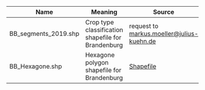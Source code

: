 
| Name | Meaning | Source | Script | 
| --------|-------|--------| --------|
| BB_segments_2019.shp | Crop type classification shapefile for Brandenburg | request to markus.moeller@julius-kuehn.de | [Script_ShannonIndex.md](https://github.com/FLFgit/MonViAcode/blob/main/Script_ShannonIndex.md) |
| BB_Hexagone.shp | Hexagone polygon shapefile for Brandenburg | [Shapefile](https://github.com/FLFgit/MonViAcode/tree/main/Data)
